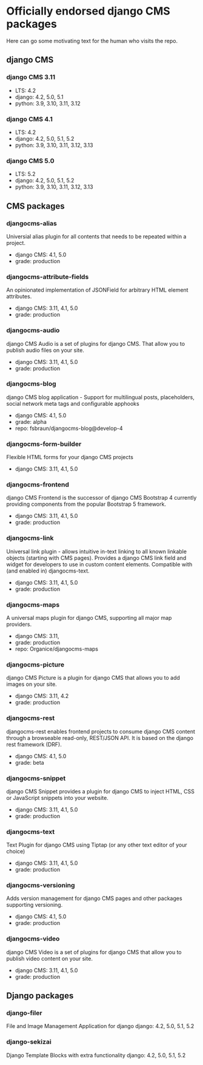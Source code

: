 # Officially endorsed django CMS packages

Here can go some motivating text for the human who visits the repo.

## django CMS
### django CMS 3.11
* LTS: 4.2
* django: 4.2, 5.0, 5.1
* python: 3.9, 3.10, 3.11, 3.12
### django CMS 4.1
* LTS: 4.2
* django: 4.2, 5.0, 5.1, 5.2
* python: 3.9, 3.10, 3.11, 3.12, 3.13
### django CMS 5.0
* LTS: 5.2
* django: 4.2, 5.0, 5.1, 5.2
* python: 3.9, 3.10, 3.11, 3.12, 3.13

## CMS packages
### djangocms-alias
Universial alias plugin for all contents that needs to be repeated within a project.
* django CMS: 4.1, 5.0
* grade: production
### djangocms-attribute-fields
An opinionated implementation of JSONField for arbitrary HTML element attributes.
* django CMS: 3.11, 4.1, 5.0
* grade: production
### djangocms-audio
django CMS Audio is a set of plugins for django CMS. That allow you to publish audio files on your site.
* django CMS: 3.11, 4.1, 5.0
* grade: production
### djangocms-blog
django CMS blog application - Support for multilingual posts, placeholders, social network meta tags and configurable apphooks
* django CMS: 4.1, 5.0
* grade: alpha
* repo: fsbraun/djangocms-blog@develop-4
### djangocms-form-builder
Flexible HTML forms for your django CMS projects
* django CMS: 3.11, 4.1, 5.0
### djangocms-frontend
django CMS Frontend is the successor of django CMS Bootstrap 4 currently providing components from the popular Bootstrap 5 framework.
* django CMS: 3.11, 4.1, 5.0
* grade: production
### djangocms-link
Universal link plugin - allows intuitive in-text linking to all known linkable objects (starting with CMS pages). 
Provides a django CMS link field and widget for developers to use in custom content elements. Compatible with 
(and enabled in) djangocms-text.
* django CMS: 3.11, 4.1, 5.0
* grade: production
### djangocms-maps
A universal maps plugin for django CMS, supporting all major map providers.
* django CMS: 3.11, 
* grade: production
* repo: Organice/djangocms-maps
### djangocms-picture
django CMS Picture is a plugin for django CMS that allows you to add images on your site.
* django CMS: 3.11, 4.2
* grade: production
### djangocms-rest
djangocms-rest enables frontend projects to consume django CMS content through a browseable read-only, REST/JSON API. 
It is based on the django rest framework (DRF).
* django CMS: 4.1, 5.0
* grade: beta
### djangocms-snippet
django CMS Snippet provides a plugin for django CMS to inject HTML, CSS or JavaScript snippets into your website.
* django CMS: 3.11, 4.1, 5.0
* grade: production
### djangocms-text
Text Plugin for django CMS using Tiptap (or any other text editor of your choice)
* django CMS: 3.11, 4.1, 5.0
* grade: production
### djangocms-versioning
Adds version management for django CMS pages and other packages supporting versioning.
* django CMS: 4.1, 5.0
* grade: production
### djangocms-video
django CMS Video is a set of plugins for django CMS that allow you to publish video content on your site.
* django CMS: 3.11, 4.1, 5.0
* grade: production

## Django packages
### django-filer
File and Image Management Application for django
django: 4.2, 5.0, 5.1, 5.2
### django-sekizai
Django Template Blocks with extra functionality
django: 4.2, 5.0, 5.1, 5.2

